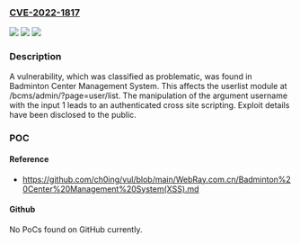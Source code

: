 ### [CVE-2022-1817](https://cve.mitre.org/cgi-bin/cvename.cgi?name=CVE-2022-1817)
![](https://img.shields.io/static/v1?label=Product&message=Badminton%20Center%20Management%20System&color=blue)
![](https://img.shields.io/static/v1?label=Version&message=n%2Fa&color=blue)
![](https://img.shields.io/static/v1?label=Vulnerability&message=CWE-79%20Cross%20Site%20Scripting&color=brighgreen)

### Description

A vulnerability, which was classified as problematic, was found in Badminton Center Management System. This affects the userlist module at /bcms/admin/?page=user/list. The manipulation of the argument username with the input </td><img src="" onerror="alert(1)"><td>1 leads to an authenticated cross site scripting. Exploit details have been disclosed to the public.

### POC

#### Reference
- https://github.com/ch0ing/vul/blob/main/WebRay.com.cn/Badminton%20Center%20Management%20System(XSS).md

#### Github
No PoCs found on GitHub currently.

